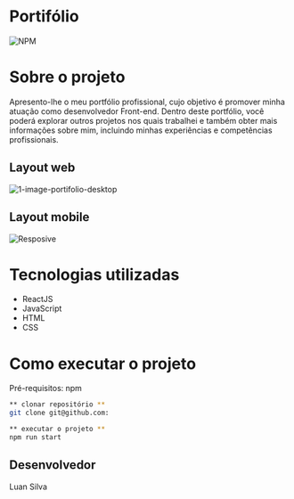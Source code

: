 

# Portifólio
![NPM](https://img.shields.io/npm/l/react)

# Sobre o projeto

Apresento-lhe o meu portfólio profissional, cujo objetivo é promover minha atuação como desenvolvedor Front-end. Dentro deste portfólio, você poderá explorar outros projetos nos quais trabalhei e também obter mais informações sobre mim, incluindo minhas experiências e competências profissionais.

## Layout web
![1-image-portifolio-desktop]()

## Layout mobile
![Resposive]()



# Tecnologias utilizadas

- ReactJS
- JavaScript
- HTML
- CSS

# Como executar o projeto

Pré-requisitos: npm

```bash
** clonar repositório **
git clone git@github.com:

** executar o projeto **
npm run start
```

## Desenvolvedor

Luan Silva